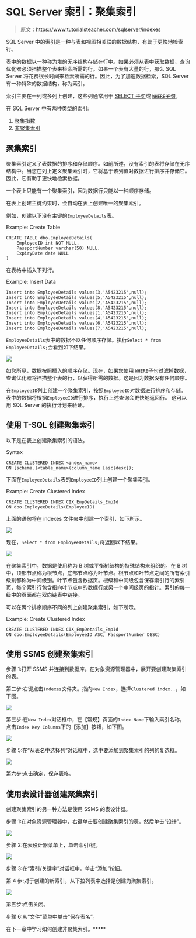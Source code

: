 # SQL Server 索引：聚集索引

> 原文：<https://www.tutorialsteacher.com/sqlserver/indexes>

SQL Server 中的索引是一种与表和视图相关联的数据结构，有助于更快地检索行。

表中的数据以一种称为堆的无序结构存储在行中。如果必须从表中获取数据，查询优化器必须扫描整个表来检索所需的行。如果一个表有大量的行，那么 SQL Server 将花费很长时间来检索所需的行。因此，为了加速数据检索，SQL Server 有一种特殊的数据结构，称为索引。

索引主要在一列或多列上创建，这些列通常用于 [SELECT 子句](/sqlserver/select-query)或 [`WHERE`子句](/sqlserver/where-clause)。

在 SQL Server 中有两种类型的索引:

1.  [聚集指数](#clustered-index)
2.  [非聚集索引](/sqlserver/nonclustered-index)

## 聚集索引

聚集索引定义了表数据的排序和存储顺序。如前所述，没有索引的表将存储在无序结构中。当您在列上定义聚集索引时，它将基于该列值对数据进行排序并存储它。因此，它有助于更快地检索数据。

一个表上只能有一个聚集索引，因为数据行只能以一种顺序存储。

在表上创建主键约束时，会自动在表上创建唯一的聚集索引。

例如，创建以下没有主键的`EmployeeDetails`表。

Example: Create Table 

```
CREATE TABLE dbo.EmployeeDetails(
	EmployeeID int NOT NULL,
	PassportNumber varchar(50) NULL,
	ExpiryDate date NULL
) 
```

在表格中插入下列行。

Example: Insert Data 

```
Insert into EmployeeDetails values(3,'A5423215',null);
Insert into EmployeeDetails values(5,'A5423215',null);
Insert into EmployeeDetails values(2,'A5423215',null);
Insert into EmployeeDetails values(8,'A5423215',null);
Insert into EmployeeDetails values(1,'A5423215',null);
Insert into EmployeeDetails values(4,'A5423215',null);
Insert into EmployeeDetails values(6,'A5423215',null);
Insert into EmployeeDetails values(7,'A5423215',null); 
```

`EmployeeDetails`表中的数据不以任何顺序存储。执行`Select * from EmployeeDetails;`会看到如下结果。

[![](img/01a1a75a98cf7748b51531559ba28e1a.png)](../../Content/images/sqlserver/nonindex-data.png)

如您所见，数据按照插入的顺序存储。现在，如果您使用 `WHERE`子句过滤掉数据，查询优化器将扫描整个表的行，以获得所需的数据。这是因为数据没有任何顺序。

在`EmployeeID`列上创建一个聚集索引，按照`EmployeeID`对数据进行排序和存储。 表中的数据将根据`EmployeeID`进行排序，执行上述查询会更快地返回行。 这可以用 SQL Server 的执行计划来验证。

## 使用 T-SQL 创建聚集索引

以下是在表上创建聚集索引的语法。

Syntax 

```
CREATE CLUSTERED INDEX <index_name>
ON [schema.]<table_name>(column_name [asc|desc]); 
```

下面在`EmployeeDetails`表的`EmployeeID`列上创建一个聚集索引。

Example: Create Clustered Index 

```
CREATE CLUSTERED INDEX CIX_EmpDetails_EmpId
ON dbo.EmployeeDetails(EmployeeID) 
```

上面的语句将在 indexes 文件夹中创建一个索引，如下所示。

[![](img/ea37152147aa8a460c8798eea52b6fb3.png)](../../Content/images/sqlserver/index-ssms.png)

现在，`Select * from EmployeeDetails;`将返回以下结果。

[![](img/a422c11449d028c277719b184de375cc.png)](../../Content/images/sqlserver/indexed-data.png)

在聚集索引中，数据是使用称为 B 树或平衡树结构的特殊结构来组织的。在 B 树中，顶部节点称为根节点，底部节点称为叶节点。根节点和叶节点之间的所有索引级别都称为中间级别。叶节点包含数据页。根级和中间级包含保存索引行的索引页，每个索引行包含指向叶节点中的数据行或另一个中间级页的指针。索引的每一级中的页面都在双向链表中链接。

可以在两个排序顺序不同的列上创建聚集索引，如下所示。

Example: Create Clustered Index 

```
CREATE CLUSTERED INDEX CIX_EmpDetails_EmpId
ON dbo.EmployeeDetails(EmployeeID ASC, PassportNumber DESC) 
```

## 使用 SSMS 创建聚集索引

步骤 1:打开 SSMS 并连接到数据库。在对象资源管理器中，展开要创建聚集索引的表。

第二步:右键点击`Indexes`文件夹。指向`New Index`，选择`Clustered index..`，如下图。

[![](img/55e56844b21e48db4a1449fa748fb201.png)](../../Content/images/sqlserver/index1.png)

第三步:在`New Index`对话框中，在【常规】页面的`Index Name`下输入索引名称，点击`Index Key Columns`下的【添加】按钮，如下图。

[![](img/ae5218f4b9a46ca61cffcea82df50a65.png)](../../Content/images/sqlserver/index2.png)

步骤 5:在“从表名中选择列”对话框中，选中要添加到聚集索引的列的复选框。

[![](img/41f90a55b1286a2578319ce18e8d65c5.png)](../../Content/images/sqlserver/index3.png)

第六步:点击确定，保存表格。

## 使用表设计器创建聚集索引

创建聚集索引的另一种方法是使用 SSMS 的表设计器。

步骤 1:在对象资源管理器中，右键单击要创建聚集索引的表，然后单击“设计”。

[![](img/3f3bf3e5f32440d121d5218b30644580.png)](../../Content/images/sqlserver/index4.png)

步骤 2:在表设计器菜单上，单击索引/键。

[![](img/85f9fbe8d6cb9127c79fceb35a727602.png)](../../Content/images/sqlserver/index5.png)

步骤 3:在“索引/关键字”对话框中，单击“添加”按钮。

第 4 步:对于创建的新索引，从下拉列表中选择是创建为聚集索引。

[![](img/a80d0f10555a32458c4de97a55b8a0e5.png)](../../Content/images/sqlserver/index6.png)

第五步:点击关闭。

步骤 6:从“文件”菜单中单击“保存表名”。

在下一章中学习如何创建非聚集索引。*****
